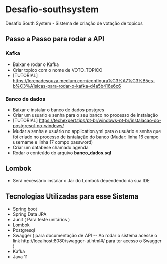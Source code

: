 # Desafio-southsystem
Desafio South System - Sistema de criação de votação de topicos

## Passo a Passo para rodar a API 
  ### Kafka
   * Baixar e rodar o Kafka
   * Criar topico com o nome de VOTO_TOPICO
   * [TUTORIAL] https://lorenadesouza.medium.com/configura%C3%A7%C3%B5es-b%C3%A1sicas-para-rodar-o-kafka-d4a5b416e6c6
   
  ### Banco de dados
  * Baixar e instalar o banco de dados postgres
  * Criar um usuario e senha para o seu banco no processo de instalação
  * [TUTORIAL] https://techexpert.tips/pt-br/windows-pt-br/instalacao-do-postgresql-no-windows/
  * Mudar a senha e usuário no application.yml para o usuário e senha que foi criado no processo de isntalação do banco (Mudar: linha 16 campo username e linha 17 compo password)
  * Criar um databese chamado agenda
  * Rodar o conteúdo do arquivo **banco_dados.sql**

  ## Lombok 
   * Será necessário instalar o Jar do Lombok dependendo da sua IDE

## Tecnologias Utilizadas para esse Sistema
 * Spring boot
 * Spring Data JPA
 * Junit ( Para teste unitários )
 * Lombok
 * Postgresql
 * Swagger ( para documentação de API -- Ao rodar o sistema acesse o link http://localhost:8080/swagger-ui.html#/ para ter acesso o Swagger )
 * Kafka
 * Java 11
